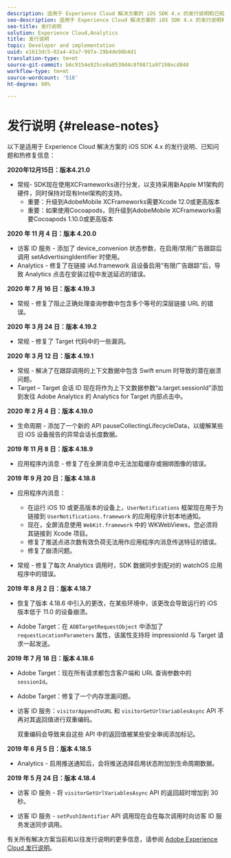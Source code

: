 ```yaml
---
description: 适用于 Experience Cloud 解决方案的 iOS SDK 4.x 的发行说明和已知问题。
seo-description: 适用于 Experience Cloud 解决方案的 iOS SDK 4.x 的发行说明和已知问题。
seo-title: 发行说明
solution: Experience Cloud,Analytics
title: 发行说明
topic: Developer and implementation
uuid: e1613dc5-02a4-43a7-997a-29b4de98b4d1
translation-type: tm+mt
source-git-commit: b6c9154e925ce0a0530d4c8f0871a97198ecd840
workflow-type: tm+mt
source-wordcount: '518'
ht-degree: 90%

---
```



# 发行说明 {#release-notes}

以下是适用于 Experience Cloud 解决方案的 iOS SDK 4.x 的发行说明、已知问题和热修复信息：

**2020年12月15日：版本4.21.0**

* 常规- SDK现在使用XCFrameworks进行分发，以支持采用新Apple M1架构的硬件，同时保持对现有Intel架构的支持。
   * 重要：升级到AdobeMobile XCFrameworks需要Xcode 12.0或更高版本
   * 重要：如果使用Cocoapods，则升级到AdobeMobile XCFrameworks需要Cocoapods 1.10.0或更高版本

**2020 年 11 月 4 日：版本 4.20.0**

* 访客 ID 服务 - 添加了 device_convenion 状态参数，在启用/禁用广告跟踪后调用 setAdvertisingIdentifier 时使用。
* Analytics - 修复了在链接 iAd.framework 且设备启用“有限广告跟踪”后，导致 Analytics 点击在安装过程中发送延迟的错误。

**2020 年 7 月 16 日：版本 4.19.3**

* 常规 - 修复了阻止正确处理查询参数中包含多个等号的深层链接 URL 的错误。

**2020 年 3 月 24 日：版本 4.19.2**

* 常规 - 修复了 Target 代码中的一些漏洞。

**2020 年 3 月 12 日：版本 4.19.1**

* 常规 - 解决了在跟踪调用的上下文数据中包含 Swift enum 时导致的潜在崩溃问题。
* Target – Target 会话 ID 现在将作为上下文数据参数“a.target.sessionId”添加到发往 Adobe Analytics 的 Analytics for Target 内部点击中。

**2020 年 2 月 4 日：版本 4.19.0**

* 生命周期 - 添加了一个新的 API pauseCollectingLifecycleData，以缓解某些旧 iOS 设备报告的异常会话长度数据。

**2019 年 11 月 8 日：版本 4.18.9**

* 应用程序内消息 - 修复了在全屏消息中无法加载缓存或捆绑图像的错误。

**2019 年 9 月 20 日：版本 4.18.8**

* 应用程序内消息：

   * 在运行 iOS 10 或更高版本的设备上，`UserNotifications` 框架现在用于为链接到 `UserNotifications.framework` 的应用程序计划本地通知。
   * 现在，全屏消息使用 `WebKit.framework` 中的 WKWebViews，您必须将其链接到 Xcode 项目。
   * 修复了推送点进次数有效负荷无法用作应用程序内消息传送特征的错误。
   * 修复了崩溃问题。

* 常规 - 修复了每次 Analytics 调用时，SDK 数据同步到配对的 watchOS 应用程序中的错误。

**2019 年 8 月 2 日：版本 4.18.7**

* 恢复了版本 4.18.6 中引入的更改，在某些环境中，该更改会导致运行的 iOS 版本低于 11.0 的设备崩溃。

* Adobe Target：在 `ADBTargetRequestObject` 中添加了 `requestLocationParameters` 属性，该属性支持将 impressionId 与 Target 请求一起发送。

**2019 年 7 月 18 日：版本 4.18.6**

* Adobe Target：现在所有请求都包含客户端和 URL 查询参数中的 `sessionId`。
* Adobe Target：修复了一个内存泄漏问题。
* 访客 ID 服务：`visitorAppendToURL` 和 `visitorGetUrlVariablesAsync` API 不再对其返回值进行双重编码。

   双重编码会导致来自这些 API 中的返回值被某些安全审阅添加标记。

**2019 年 6 月 5 日：版本 4.18.5**

* Analytics - 启用推送通知后，会将推送选择启用状态附加到生命周期数据。

**2019 年 5 月 24 日：版本 4.18.4**

* 访客 ID 服务 - 将
   `visitorGetUrlVariablesAsync` API 的返回超时增加到 30 秒。

* 访客 ID 服务 - `setPushIdentifier` API 调用现在会在每次调用时向访客 ID 服务发送同步调用。

有关所有解决方案当前和以往发行说明的更多信息，请参阅 [Adobe Experience Cloud 发行说明](https://docs.adobe.com/content/help/zh-Hans/release-notes/experience-cloud/current.html)。
